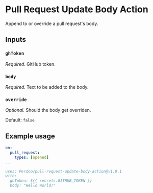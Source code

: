 # Pull Request Update Body Action

Append to or override a pull request's body.

## Inputs

### `ghToken`

_Required._ GitHub token.

### `body`

_Required._ Text to be added to the body.

### `override`

_Optional._ Should the body get overriden.

Default: `false`

## Example usage

```yaml
on:
  pull_request:
    types: [opened]
...

uses: Perdoo/pull-request-update-body-action@v1.0.1
with:
  ghToken: ${{ secrets.GITHUB_TOKEN }}
  body: "Hello World!"
```

